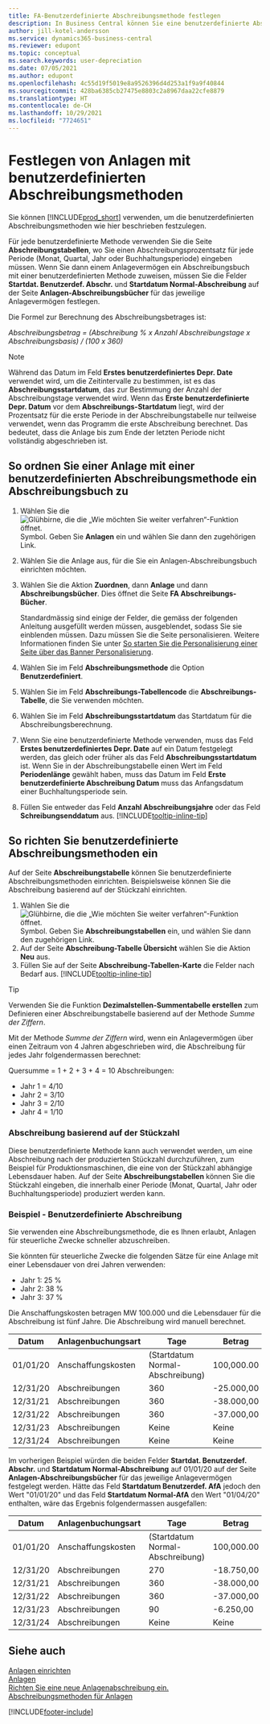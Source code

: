 ```yaml
---
title: FA-Benutzerdefinierte Abschreibungsmethode festlegen
description: In Business Central können Sie eine benutzerdefinierte Abschreibungsmethode anwenden, um die Abschreibungsmethode für Ihre Anlage auf der Seite Anlagekarte zu definieren.
author: jill-kotel-andersson
ms.service: dynamics365-business-central
ms.reviewer: edupont
ms.topic: conceptual
ms.search.keywords: user-depreciation
ms.date: 07/05/2021
ms.author: edupont
ms.openlocfilehash: 4c55d19f5019e8a9526396d4d253a1f9a9f40844
ms.sourcegitcommit: 428ba6385cb27475e8803c2a8967daa22cfe8879
ms.translationtype: HT
ms.contentlocale: de-CH
ms.lasthandoff: 10/29/2021
ms.locfileid: "7724651"
---
```

# <a name="set-up-fixed-assets-with-user-defined-depreciation-methods"></a>Festlegen von Anlagen mit benutzerdefinierten Abschreibungsmethoden

Sie können [!INCLUDE[prod_short](includes/prod_short.md)] verwenden, um die benutzerdefinierten Abschreibungsmethoden wie hier beschrieben festzulegen.

Für jede benutzerdefinierte Methode verwenden Sie die Seite **Abschreibungstabellen**, wo Sie einen Abschreibungsprozentsatz für jede Periode (Monat, Quartal, Jahr oder Buchhaltungsperiode) eingeben müssen. Wenn Sie dann einem Anlagevermögen ein Abschreibungsbuch mit einer benutzerdefinierten Methode zuweisen, müssen Sie die Felder **Startdat. Benutzerdef. Abschr.** und **Startdatum Normal-Abschreibung** auf der Seite **Anlagen-Abschreibungsbücher** für das jeweilige Anlagevermögen festlegen.  

Die Formel zur Berechnung des Abschreibungsbetrages ist:  

*Abschreibungsbetrag = (Abschreibung % x Anzahl Abschreibungstage x Abschreibungsbasis) / (100 x 360)*


> [!NOTE]  
> Während das Datum im Feld **Erstes benutzerdefiniertes Depr. Date** verwendet wird, um die Zeitintervalle zu bestimmen, ist es das **Abschreibungsstartdatum**, das zur Bestimmung der Anzahl der Abschreibungstage verwendet wird. Wenn das **Erste benutzerdefinierte Depr. Datum** vor dem **Abschreibungs-Startdatum** liegt, wird der Prozentsatz für die erste Periode in der Abschreibungstabelle nur teilweise verwendet, wenn das Programm die erste Abschreibung berechnet. Das bedeutet, dass die Anlage bis zum Ende der letzten Periode nicht vollständig abgeschrieben ist.

## <a name="to-assign-a-depreciation-book-to-a-fixed-asset-with-a-user-defined-depreciation-method"></a>So ordnen Sie einer Anlage mit einer benutzerdefinierten Abschreibungsmethode ein Abschreibungsbuch zu

1. Wählen Sie die ![Glühbirne, die die „Wie möchten Sie weiter verfahren“-Funktion öffnet.](media/ui-search/search_small.png "Tell me-Funktion") Symbol. Geben Sie **Anlagen** ein und wählen Sie dann den zugehörigen Link.
2. Wählen Sie die Anlage aus, für die Sie ein Anlagen-Abschreibungsbuch einrichten möchten.
3. Wählen Sie die Aktion **Zuordnen**, dann **Anlage** und dann **Abschreibungsbücher**. Dies öffnet die Seite **FA Abschreibungs-Bücher**.

   Standardmässig sind einige der Felder, die gemäss der folgenden Anleitung ausgefüllt werden müssen, ausgeblendet, sodass Sie sie einblenden müssen. Dazu müssen Sie die Seite personalisieren. Weitere Informationen finden Sie unter [So starten Sie die Personalisierung einer Seite über das Banner Personalisierung](ui-personalization-user.md#to-start-personalizing-a-page-through-the-personalizing-banner).
4. Wählen Sie im Feld **Abschreibungsmethode** die Option **Benutzerdefiniert**.
5. Wählen Sie im Feld **Abschreibungs-Tabellencode** die **Abschreibungs-Tabelle**, die Sie verwenden möchten.
6. Wählen Sie im Feld **Abschreibungsstartdatum** das Startdatum für die Abschreibungsberechnung.
7. Wenn Sie eine benutzerdefinierte Methode verwenden, muss das Feld **Erstes benutzerdefiniertes Depr. Date** auf ein Datum festgelegt werden, das gleich oder früher als das Feld **Abschreibungsstartdatum** ist. Wenn Sie in der Abschreibungstabelle einen Wert im Feld **Periodenlänge** gewählt haben, muss das Datum im Feld **Erste benutzerdefinierte Abschreibung Datum** muss das Anfangsdatum einer Buchhaltungsperiode sein.
8. Füllen Sie entweder das Feld **Anzahl Abschreibungsjahre** oder das Feld **Schreibungsenddatum** aus. [!INCLUDE[tooltip-inline-tip](includes/tooltip-inline-tip_md.md)] 

## <a name="to-set-up-user-defined-depreciation-methods"></a>So richten Sie benutzerdefinierte Abschreibungsmethoden ein

Auf der Seite **Abschreibungstabelle** können Sie benutzerdefinierte Abschreibungsmethoden einrichten. Beispielsweise können Sie die Abschreibung basierend auf der Stückzahl einrichten.  

1. Wählen Sie die ![Glühbirne, die die „Wie möchten Sie weiter verfahren“-Funktion öffnet.](media/ui-search/search_small.png "Tell me-Funktion") Symbol. Geben Sie **Abschreibungstabellen** ein, und wählen Sie dann den zugehörigen Link.  
2. Auf der Seite **Abschreibung-Tabelle Übersicht** wählen Sie die Aktion **Neu** aus.  
3. Füllen Sie auf der Seite **Abschreibung-Tabellen-Karte** die Felder nach Bedarf aus. [!INCLUDE[tooltip-inline-tip](includes/tooltip-inline-tip_md.md)]  

> [!TIP]
> Verwenden Sie die Funktion **Dezimalstellen-Summentabelle erstellen** zum Definieren einer Abschreibungstabelle basierend auf der Methode *Summe der Ziffern*.

Mit der Methode *Summe der Ziffern* wird, wenn ein Anlagevermögen über einen Zeitraum von 4 Jahren abgeschrieben wird, die Abschreibung für jedes Jahr folgendermassen berechnet:

Quersumme = 1 + 2 + 3 + 4 = 10 Abschreibungen:

* Jahr 1 = 4/10  
* Jahr 2 = 3/10  
* Jahr 3 = 2/10  
* Jahr 4 = 1/10  

### <a name="depreciation-based-on-number-of-units"></a>Abschreibung basierend auf der Stückzahl

Diese benutzerdefinierte Methode kann auch verwendet werden, um eine Abschreibung nach der produzierten Stückzahl durchzuführen, zum Beispiel für Produktionsmaschinen, die eine von der Stückzahl abhängige Lebensdauer haben. Auf der Seite **Abschreibungstabellen** können Sie die Stückzahl eingeben, die innerhalb einer Periode (Monat, Quartal, Jahr oder Buchhaltungsperiode) produziert werden kann.  

### <a name="example---user-defined-depreciation"></a>Beispiel - Benutzerdefinierte Abschreibung

Sie verwenden eine Abschreibungsmethode, die es Ihnen erlaubt, Anlagen für steuerliche Zwecke schneller abzuschreiben.  

Sie könnten für steuerliche Zwecke die folgenden Sätze für eine Anlage mit einer Lebensdauer von drei Jahren verwenden:  

* Jahr 1: 25 %  
* Jahr 2: 38 %  
* Jahr 3: 37 %  

Die Anschaffungskosten betragen MW 100.000 und die Lebensdauer für die Abschreibung ist fünf Jahre. Die Abschreibung wird manuell berechnet.  

| Datum | Anlagenbuchungsart | Tage | Betrag | Buchwert |
| --- | --- | --- | --- | --- |
| 01/01/20 |Anschaffungskosten |(Startdatum Normal-Abschreibung) |100,000.00 |100,000.00 |
| 12/31/20 |Abschreibungen |360 |-25.000,00 |75,000.00 |
| 12/31/21 |Abschreibungen |360 |-38.000,00 |37,000.00 |
| 12/31/22 |Abschreibungen |360 |-37.000,00 |0 |
| 12/31/23 |Abschreibungen |Keine |Keine |0 |
| 12/31/24 |Abschreibungen |Keine |Keine |0 |

Im vorherigen Beispiel würden die beiden Felder **Startdat. Benutzerdef. Abschr.** und **Startdatum Normal-Abschreibung** auf 01/01/20 auf der Seite **Anlagen-Abschreibungsbücher** für das jeweilige Anlagevermögen festgelegt werden. Hätte das Feld **Startdatum Benutzerdef. AfA** jedoch den Wert "01/01/20" und das Feld **Startdatum Normal-AfA** den Wert "01/04/20" enthalten, wäre das Ergebnis folgendermassen ausgefallen:  

| Datum | Anlagenbuchungsart | Tage | Betrag | Buchwert |
| --- | --- | --- | --- | --- |
| 01/01/20 |Anschaffungskosten |(Startdatum Normal-Abschreibung) |100,000.00 |100,000.00 |
| 12/31/20 |Abschreibungen |270 |-18.750,00 |81,250.00 |
| 12/31/21 |Abschreibungen |360 |-38.000,00 |42,250.00 |
| 12/31/22 |Abschreibungen |360 |-37.000,00 |6,250.00 |
| 12/31/23 |Abschreibungen |90 |-6.250,00 |0 |
| 12/31/24 |Abschreibungen |Keine |Keine |0 |


## <a name="see-also"></a>Siehe auch
[Anlagen einrichten](fa-setup.md)  
[Anlagen](fa-manage.md)  
[Richten Sie eine neue Anlagenabschreibung ein.](fa-how-setup-depreciation.md)  
[Abschreibungsmethoden für Anlagen](fa-depreciation-methods.md)

[!INCLUDE[footer-include](includes/footer-banner.md)]
